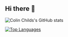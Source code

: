 ## Hi there 👋

![Colin Childs's GitHub stats](https://github-readme-stats.vercel.app/api?username=phoul&theme=dracula&show_icons=true&include_all_commits=true)

[![Top Languages](https://github-readme-stats.vercel.app/api/top-langs/?username=phoul&layout=compact&theme=dracula)](https://github.com/anuraghazra/github-readme-stats)
